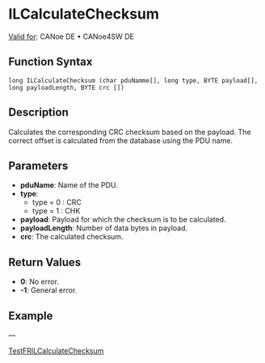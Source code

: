 # ILCalculateChecksum

[Valid for](../../../Shared/FeatureAvailability.md): CANoe DE • CANoe4SW DE

## Function Syntax

```
long ILCalculateChecksum (char pduNamme[], long type, BYTE payload[], long payloadLength, BYTE crc [])
```

## Description

Calculates the corresponding CRC checksum based on the payload. The correct offset is calculated from the database using the PDU name.

## Parameters

- **pduName**: Name of the PDU.
- **type**:
  - type = 0 : CRC
  - type = 1 : CHK
- **payload**: Payload for which the checksum is to be calculated.
- **payloadLength**: Number of data bytes in payload.
- **crc**: The calculated checksum.

## Return Values

- **0**: No error.
- **-1**: General error.

## Example

—

[TestFRILCalculateChecksum](../../Test/Functions/CAPLfunctionTestFRILCalculateChecksum.md)
